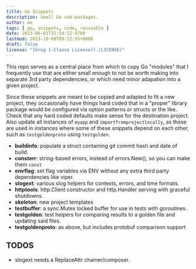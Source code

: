 ```yaml
---
title: Go Snippets
description: Small Go sub-packages.
author: me
tags: [ go, snippets, code, reuseable ]
date: 2023-06-01T15:54:12-0700
lastmod: 2023-10-08T09:22:55+0000
draft: false
license: "[Grug 1-Clause License](./LICENSE)"
---
```


This repo serves as a central place from which to copy
Go "modules" that I frequently use
that are either small enough
to not be worth making into separate 3rd party dependencies,
or which need minor adapation into a given project.

Since these snippets are meant to be copied and adapted to fit a new project,
they occasionally have things hard coded that in a "proper" library package
would be configured via option patterns or structs or the like.
Check that any hard coded defaults make sense for the destination project.
Also update all instances of `myapp` and `importfromprojectlocally`,
as those are used in instances where some of these snippets depend on each other,
such as `testgoldenproto` using `testgolden`.

- **buildinfo**: populate a struct containing git commit hash and date of build.
- **consterr**: string-based errors, instead of errors.New(), so you can make them `const`
- **envflag**: set flag variables via ENV without any extra third party dependencies like viper.
- **slogext**: various slog helpers for contexts, errors, and time formats.
- **httptools**: http.Client constructor and http.Handler serving with graceful shutdowns.
- **skeleton**: new project templates
- **testbuffer**: a sync.Mutex locked buffer for use in tests with goroutines.
- **testgolden**: test helpers for comparing results to a golden file and updating said files.
- **testgoldenproto**: as above, but includes protobuf comparison support

## TODOS

- slogext needs a ReplaceAttr chainer/composer.
